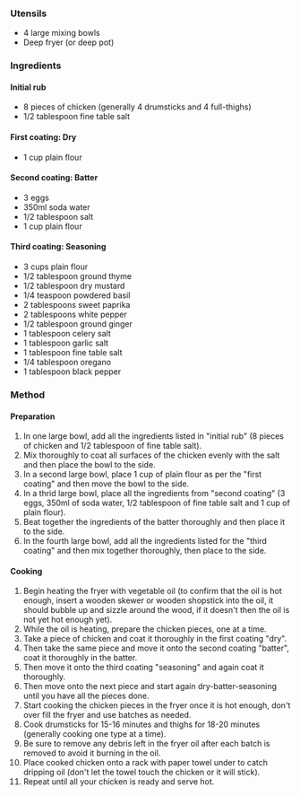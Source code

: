 ### Utensils

* 4 large mixing bowls
* Deep fryer (or deep pot)


### Ingredients

#### Initial rub

* 8 pieces of chicken (generally 4 drumsticks and 4 full-thighs)
* 1/2 tablespoon fine table salt


#### First coating: Dry

* 1 cup plain flour


#### Second coating: Batter

* 3 eggs
* 350ml soda water
* 1/2 tablespoon salt
* 1 cup plain flour


#### Third coating: Seasoning

* 3 cups plain flour
* 1/2 tablespoon ground thyme
* 1/2 tablespoon dry mustard
* 1/4 teaspoon powdered basil
* 2 tablespoons sweet paprika
* 2 tablespoons white pepper
* 1/2 tablespoon ground ginger
* 1 tablespoon celery salt
* 1 tablespoon garlic salt
* 1 tablespoon fine table salt
* 1/4 tablespoon oregano
* 1 tablespoon black pepper


### Method

#### Preparation

1. In one large bowl, add all the ingredients listed in "initial rub" (8 pieces of chicken and 1/2 tablespoon of fine table salt).
1. Mix thoroughly to coat all surfaces of the chicken evenly with the salt and then place the bowl to the side.
1. In a second large bowl, place 1 cup of plain flour as per the "first coating" and then move the bowl to the side.
1. In a thrid large bowl, place  all the ingredients from "second coating" (3 eggs, 350ml of soda water, 1/2 tablespoon of fine table salt and 1 cup of plain flour).
1. Beat together the ingredients of the batter thoroughly and then place it to the side.
1. In the fourth large bowl, add all the ingredients listed for the "third coating" and then mix together thoroughly, then place to the side.

#### Cooking

1. Begin heating the fryer with vegetable oil (to confirm that the oil is hot enough, insert a wooden skewer or wooden shopstick into the oil, it should bubble up and sizzle around the wood, if it doesn't then the oil is not yet hot enough yet).
1. While the oil is heating, prepare the chicken pieces, one at a time.
1. Take a piece of chicken and coat it thoroughly in the first coating "dry".
1. Then take the same piece and move it onto the second coating "batter", coat it thoroughly in the batter.
1. Then move it onto the third coating "seasoning" and again coat it thoroughly.
1. Then move onto the next piece and start again dry-batter-seasoning until you have all the pieces done.
1. Start cooking the chicken pieces in the fryer once it is hot enough, don't over fill the fryer and use batches as needed.
1. Cook drumsticks for 15-16 minutes and thighs for 18-20 minutes (generally cooking one type at a time).
1. Be sure to remove any debris left in the fryer oil after each batch is removed to avoid it burning in the oil.
1. Place cooked chicken onto a rack with paper towel under to catch dripping oil (don't let the towel touch the chicken or it will stick).
1. Repeat until all your chicken is ready and serve hot.
